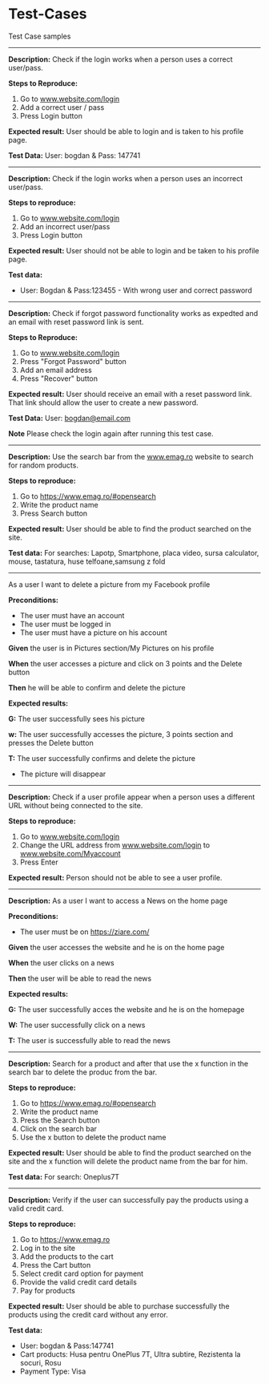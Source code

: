 # Test-Cases
Test Case samples

----------------

**Description:** 
Check if the login works when a person uses a correct user/pass.

**Steps to Reproduce:**
1. Go to www.website.com/login
2. Add a correct user / pass
3. Press Login button

**Expected result:**
User should be able to login and is taken to his profile page.

**Test Data:**
User: bogdan  &  Pass: 147741


------------------------

**Description:**
Check if the login works when a person uses an incorrect user/pass.

**Steps to reproduce:**
1. Go to www.website.com/login
2. Add an incorrect user/pass
3. Press Login button

**Expected result:**
User should not be able to login and be taken to his profile page.

**Test data:**
* User: Bogdan & Pass:123455 - With wrong user and correct password

------------------------

**Description:** 
Check if forgot password functionality works as expedted and an email with reset password link is sent.

**Steps to Reproduce:**
1. Go to www.website.com/login
2. Press "Forgot Password" button
3. Add an email address
4. Press "Recover" button

**Expected result:**
User should receive an email with a reset password link. That link should allow the user to create a new password.

**Test Data:**
User: bogdan@email.com

**Note**
Please check the login again after running this test case.

------------------------

**Description:**
Use the search bar from the www.emag.ro website to search for random products.

**Steps to reproduce:**
1. Go to https://www.emag.ro/#opensearch
2. Write the product name
3. Press Search button

**Expected result:**
User should be able to find the product searched on the site.

**Test data:**
For searches: Lapotp, Smartphone, placa video, sursa calculator, mouse, tastatura, huse telfoane,samsung z fold

------------------------

As a user I want to delete a picture from my Facebook profile

**Preconditions:**

* The user must have an account
* The user must be logged in
* The user must have a picture on his account

**Given** the user is in Pictures section/My Pictures on his profile

**When** the user accesses a picture and click on 3 points and the Delete button

**Then** he will be able to confirm and delete the picture

**Expected results:**

**G:** The user successfully sees his picture

**w:** The user successfully accesses the picture, 3 points section and presses the Delete button

**T:** The user successfully confirms and delete the picture 

* The picture will disappear 


----------------

**Description:**
Check if a user profile appear when a person uses a different URL without being connected to the site.

**Steps to reproduce:**
1. Go to www.website.com/login
2. Change the URL address from www.website.com/login to www.website.com/Myaccount
3. Press Enter

**Expected result:**
Person should not be able to see a user profile.


-----------------
**Description:**
As a user I want to access a News on the home page

**Preconditions:**

- The user must be on https://ziare.com/

**Given** the user accesses the website and he is on the home page

**When** the user clicks on a news 

**Then** the user will be able to read the news

**Expected results:**

**G:** The user successfully acces the website and he is on the homepage

**W:** The user successfully click on a news

**T:** The user is successfully able to read the news



-----------------

**Description:**
Search for a product and after that use the x function in the search bar to delete the produc from the bar.

**Steps to reproduce:**
1. Go to https://www.emag.ro/#opensearch
2. Write the product name
3. Press the Search button
4. Click on the search bar
5. Use the x button to delete the product name

**Expected result:**
User should be able to find the product searched on the site and the x function will delete the product name from the bar for him.

**Test data:**
For search: Oneplus7T

-----------------
**Description:**
Verify if the user can successfully pay the products using a valid credit card.

**Steps to reproduce:**
1. Go to https://www.emag.ro
2. Log in to the site
3. Add the products to the cart
4. Press the Cart button
5. Select credit card option for payment
6. Provide the valid credit card details
7. Pay for products

**Expected result:**
User should be able to purchase successfully the products using the credit card without any error.

**Test data:**
* User: bogdan & Pass:147741
* Cart products: Husa pentru OnePlus 7T, Ultra subtire, Rezistenta la socuri, Rosu
* Payment Type: Visa







